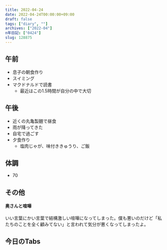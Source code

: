 ```yaml
---
title: 2022-04-24
date: 2022-04-24T00:00:00+09:00
draft: false
tags: ["diary", ""]
archives: ["2022-04"]
n年日記: ["0424"]
slug: 128875
---
```

## 午前
- 息子の朝食作り
- スイミング
- マクドナルドで読書
  - 最近はこの1.5時間が自分の中で大切
## 午後
- 近くの丸亀製麺で昼食
- 雨が降ってきた
- 自宅で過ごす
- 夕食作り
  - 塩肉じゃが、味付ききゅうり、ご飯
## 体調
- 70
## その他
#### 奥さんと喧嘩
いい言葉にかい言葉で結構激しい喧嘩になってしまった。僕も悪いのだけど「私たちのことを全く顧みてない」と言われて気分が悪くなってしまったよ。
## 今日のTabs